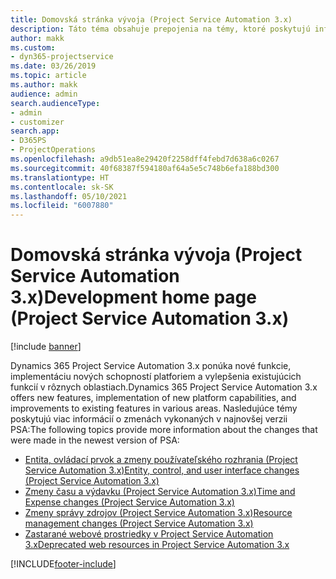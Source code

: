 ```yaml
---
title: Domovská stránka vývoja (Project Service Automation 3.x)
description: Táto téma obsahuje prepojenia na témy, ktoré poskytujú informácie o vývoji Dynamics 365 Project Service Automation (PSA) verzie 3.x.
author: makk
ms.custom:
- dyn365-projectservice
ms.date: 03/26/2019
ms.topic: article
ms.author: makk
audience: admin
search.audienceType:
- admin
- customizer
search.app:
- D365PS
- ProjectOperations
ms.openlocfilehash: a9db51ea8e29420f2258dff4febd7d638a6c0267
ms.sourcegitcommit: 40f68387f594180af64a5e5c748b6efa188bd300
ms.translationtype: HT
ms.contentlocale: sk-SK
ms.lasthandoff: 05/10/2021
ms.locfileid: "6007880"
---
```

# <a name="development-home-page-project-service-automation-3x"></a><span data-ttu-id="e7376-103">Domovská stránka vývoja (Project Service Automation 3.x)</span><span class="sxs-lookup"><span data-stu-id="e7376-103">Development home page (Project Service Automation 3.x)</span></span>

[!include [banner](../../includes/psa-now-project-operations.md)]

<span data-ttu-id="e7376-104">Dynamics 365 Project Service Automation 3.x ponúka nové funkcie, implementáciu nových schopností platforiem a vylepšenia existujúcich funkcií v rôznych oblastiach.</span><span class="sxs-lookup"><span data-stu-id="e7376-104">Dynamics 365 Project Service Automation 3.x offers new features, implementation of new platform capabilities, and improvements to existing features in various areas.</span></span> <span data-ttu-id="e7376-105">Nasledujúce témy poskytujú viac informácií o zmenách vykonaných v najnovšej verzii PSA:</span><span class="sxs-lookup"><span data-stu-id="e7376-105">The following topics provide more information about the changes that were made in the newest version of PSA:</span></span>

- [<span data-ttu-id="e7376-106">Entita, ovládací prvok a zmeny používateľského rozhrania (Project Service Automation 3.x)</span><span class="sxs-lookup"><span data-stu-id="e7376-106">Entity, control, and user interface changes (Project Service Automation 3.x)</span></span>](../developer-guides/entity-changes-v3.x.md)
- [<span data-ttu-id="e7376-107">Zmeny času a výdavku (Project Service Automation 3.x)</span><span class="sxs-lookup"><span data-stu-id="e7376-107">Time and Expense changes (Project Service Automation 3.x)</span></span>](../developer-guides/time-expense-changes-v3.x.md)
- [<span data-ttu-id="e7376-108">Zmeny správy zdrojov (Project Service Automation 3.x)</span><span class="sxs-lookup"><span data-stu-id="e7376-108">Resource management changes (Project Service Automation 3.x)</span></span>](../developer-guides/resource-management-changes-v3.x.md)
- [<span data-ttu-id="e7376-109">Zastarané webové prostriedky v Project Service Automation 3.x</span><span class="sxs-lookup"><span data-stu-id="e7376-109">Deprecated web resources in Project Service Automation 3.x</span></span>](../developer-guides/web-resources-deprecated-v3.x.md)


[!INCLUDE[footer-include](../../includes/footer-banner.md)]